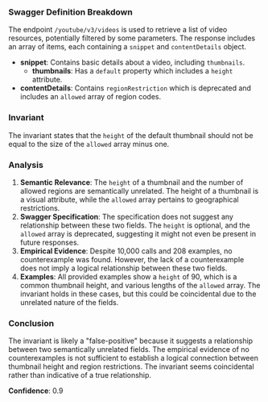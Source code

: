 ### Swagger Definition Breakdown
The endpoint `/youtube/v3/videos` is used to retrieve a list of video resources, potentially filtered by some parameters. The response includes an array of items, each containing a `snippet` and `contentDetails` object.

- **snippet**: Contains basic details about a video, including `thumbnails`.
  - **thumbnails**: Has a `default` property which includes a `height` attribute.
- **contentDetails**: Contains `regionRestriction` which is deprecated and includes an `allowed` array of region codes.

### Invariant
The invariant states that the `height` of the default thumbnail should not be equal to the size of the `allowed` array minus one.

### Analysis
1. **Semantic Relevance**: The `height` of a thumbnail and the number of allowed regions are semantically unrelated. The height of a thumbnail is a visual attribute, while the `allowed` array pertains to geographical restrictions.
2. **Swagger Specification**: The specification does not suggest any relationship between these two fields. The `height` is optional, and the `allowed` array is deprecated, suggesting it might not even be present in future responses.
3. **Empirical Evidence**: Despite 10,000 calls and 208 examples, no counterexample was found. However, the lack of a counterexample does not imply a logical relationship between these two fields.
4. **Examples**: All provided examples show a `height` of 90, which is a common thumbnail height, and various lengths of the `allowed` array. The invariant holds in these cases, but this could be coincidental due to the unrelated nature of the fields.

### Conclusion
The invariant is likely a "false-positive" because it suggests a relationship between two semantically unrelated fields. The empirical evidence of no counterexamples is not sufficient to establish a logical connection between thumbnail height and region restrictions. The invariant seems coincidental rather than indicative of a true relationship.

**Confidence**: 0.9
